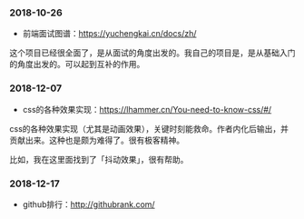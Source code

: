 



### 2018-10-26

- 前端面试图谱：<https://yuchengkai.cn/docs/zh/>

这个项目已经很全面了，是从面试的角度出发的。我自己的项目是，是从基础入门的角度出发的。可以起到互补的作用。



### 2018-12-07

- css的各种效果实现：<https://lhammer.cn/You-need-to-know-css/#/>

css的各种效果实现（尤其是动画效果），关键时刻能救命。作者内化后输出，并贡献出来。这种也是颇为难得了。很有极客精神。

比如，我在这里面找到了「抖动效果」，很有帮助。


### 2018-12-17

- github排行：<http://githubrank.com/>

